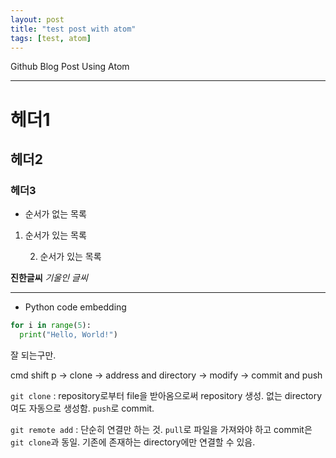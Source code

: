 ```yaml
---
layout: post
title: "test post with atom"
tags: [test, atom]
---
```


Github Blog Post Using Atom

---

# 헤더1
## 헤더2
### 헤더3

* 순서가 없는 목록

1. 순서가 있는 목록

    2. 순서가 있는 목록

**진한글씨** *기울인 글씨*

---

* Python code embedding

```python
for i in range(5):
  print("Hello, World!")
```

잘 되는구만.

cmd shift p -> clone -> address and directory -> modify -> commit and push

`git clone` : repository로부터 file을 받아옴으로써 repository 생성. 없는 directory여도 자동으로 생성함. `push`로 commit.

`git remote add` : 단순히 연결만 하는 것. `pull`로 파일을 가져와야 하고 commit은 `git clone`과 동일. 기존에 존재하는 directory에만 연결할 수 있음.
